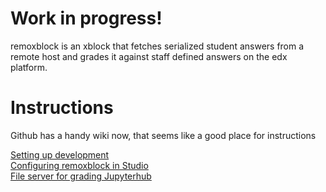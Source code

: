 
# Work in progress!

remoxblock is an xblock that fetches serialized student answers from a
remote host and grades it against staff defined answers on the edx
platform.


# Instructions 

Github has a handy wiki now, that seems like a good place for instructions

[Setting up development](https://github.com/drhodes/remoxblock/wiki/How-to-setup-for-development)  
[Configuring remoxblock in Studio](https://github.com/drhodes/remoxblock/wiki/Staff-workflow-for-configuring-grader-from-Studio)  
[File server for grading Jupyterhub](https://github.com/drhodes/remoxblock/wiki/File-server-for-grading-Jupyterhub)

